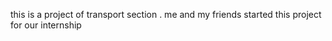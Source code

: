 this is a project of transport section . me  and my friends started this project for our internship
